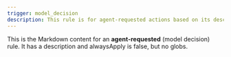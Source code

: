 ```yaml
---
trigger: model_decision
description: This rule is for agent-requested actions based on its description.
---
```

This is the Markdown content for an **agent-requested** (model decision) rule.
It has a description and alwaysApply is false, but no globs.
